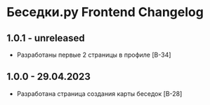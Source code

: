 # Беседки.ру Frontend Changelog

## 1.0.1 - unreleased

- Разработаны первые 2 страницы в профиле [B-34]

## 1.0.0 - 29.04.2023

- Разработана страница создания карты беседок [B-28]

